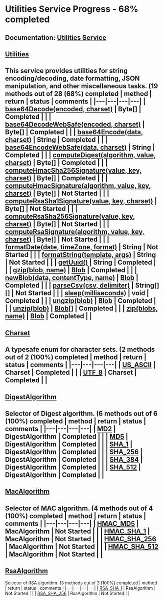 # Utilities Service Progress - 68% completed
**Documentation:** [Utilities Service](https://developers.google.com/apps-script/reference/utilities)
---
## [Utilities](https://developers.google.com/apps-script/reference/utilities/utilities)
This service provides utilities for string encoding/decoding, date formatting, JSON manipulation, and other miscellaneous tasks.
(19 methods out of 28 (68%) completed
| method | return | status | comments |
|---|---|---|---|
| [base64Decode(encoded, charset)](https://developers.google.com/apps-script/reference/utilities/utilities#base64decodeencoded,-charset) | Byte[] | Completed | |
| [base64DecodeWebSafe(encoded, charset)](https://developers.google.com/apps-script/reference/utilities/utilities#base64decodewebsafeencoded,-charset) | Byte[] | Completed | |
| [base64Encode(data, charset)](https://developers.google.com/apps-script/reference/utilities/utilities#base64encodedata,-charset) | String | Completed | |
| [base64EncodeWebSafe(data, charset)](https://developers.google.com/apps-script/reference/utilities/utilities#base64encodewebsafedata,-charset) | String | Completed | |
| [computeDigest(algorithm, value, charset)](https://developers.google.com/apps-script/reference/utilities/utilities#computedigestalgorithm,-value,-charset) | Byte[] | Completed | |
| [computeHmacSha256Signature(value, key, charset)](https://developers.google.com/apps-script/reference/utilities/utilities#computeshasignaturevalue,-key,-charset) | Byte[] | Completed | |
| [computeHmacSignature(algorithm, value, key, charset)](https://developers.google.com/apps-script/reference/utilities/utilities#computeshmacsignaturealgorithm,-value,-key,-charset) | Byte[] | Not Started | |
| [computeRsaSha1Signature(value, key, charset)](https://developers.google.com/apps-script/reference/utilities/utilities#computersasha1signaturevalue,-key,-charset) | Byte[] | Not Started | |
| [computeRsaSha256Signature(value, key, charset)](https://developers.google.com/apps-script/reference/utilities/utilities#computersasha256signaturevalue,-key,-charset) | Byte[] | Not Started | |
| [computeRsaSignature(algorithm, value, key, charset)](https://developers.google.com/apps-script/reference/utilities/utilities#computersasignaturealgorithm,-value,-key,-charset) | Byte[] | Not Started | |
| [formatDate(date, timeZone, format)](https://developers.google.com/apps-script/reference/utilities/utilities#formatdatedate,-timezone,-format) | String | Not Started | |
| [formatString(template, args)](https://developers.google.com/apps-script/reference/utilities/utilities#formatstringtemplate,-args) | String | Not Started | |
| [getUuid()](https://developers.google.com/apps-script/reference/utilities/utilities#getuuid) | String | Completed | |
| [gzip(blob, name)](https://developers.google.com/apps-script/reference/utilities/utilities#gzipblob,-name) | [Blob](https://developers.google.com/apps-script/reference/base/blob) | Completed | |
| [newBlob(data, contentType, name)](https://developers.google.com/apps-script/reference/utilities/utilities#newblobdata,-contenttype,-name) | [Blob](https://developers.google.com/apps-script/reference/base/blob) | Completed | |
| [parseCsv(csv, delimiter)](https://developers.google.com/apps-script/reference/utilities/utilities#parsecsvcsv,-delimiter) | String[][] | Not Started | |
| [sleep(milliseconds)](https://developers.google.com/apps-script/reference/utilities/utilities#sleepmilliseconds) | void | Completed | |
| [ungzip(blob)](https://developers.google.com/apps-script/reference/utilities/utilities#ungzipblob) | [Blob](https://developers.google.com/apps-script/reference/base/blob) | Completed | |
| [unzip(blob)](https://developers.google.com/apps-script/reference/utilities/utilities#unzipblob) | [Blob[]](https://developers.google.com/apps-script/reference/base/blob) | Completed | |
| [zip(blobs, name)](https://developers.google.com/apps-script/reference/utilities/utilities#zipblobs,-name) | [Blob](https://developers.google.com/apps-script/reference/base/blob) | Completed | |
---
## [Charset](https://developers.google.com/apps-script/reference/utilities/charset)
A typesafe enum for character sets.
(2 methods out of 2 (100%) completed
| method | return | status | comments |
|---|---|---|---|
| [US_ASCII](https://developers.google.com/apps-script/reference/utilities/charset#us_ascii) | Charset | Completed | |
| [UTF_8](https://developers.google.com/apps-script/reference/utilities/charset#utf_8) | Charset | Completed | |
---
## [DigestAlgorithm](https://developers.google.com/apps-script/reference/utilities/digest-algorithm)
Selector of Digest algorithm.
(6 methods out of 6 (100%) completed
| method | return | status | comments |
|---|---|---|---|
| [MD2](https://developers.google.com/apps-script/reference/utilities/digest-algorithm#md2) | DigestAlgorithm | Completed | |
| [MD5](https://developers.google.com/apps-script/reference/utilities/digest-algorithm#md5) | DigestAlgorithm | Completed | |
| [SHA_1](https://developers.google.com/apps-script/reference/utilities/digest-algorithm#sha_1) | DigestAlgorithm | Completed | |
| [SHA_256](https://developers.google.com/apps-script/reference/utilities/digest-algorithm#sha_256) | DigestAlgorithm | Completed | |
| [SHA_384](https://developers.google.com/apps-script/reference/utilities/digest-algorithm#sha_384) | DigestAlgorithm | Completed | |
| [SHA_512](https://developers.google.com/apps-script/reference/utilities/digest-algorithm#sha_512) | DigestAlgorithm | Completed | |
---
## [MacAlgorithm](https://developers.google.com/apps-script/reference/utilities/mac-algorithm)
Selector of MAC algorithm.
(4 methods out of 4 (100%) completed
| method | return | status | comments |
|---|---|---|---|
| [HMAC_MD5](https://developers.google.com/apps-script/reference/utilities/mac-algorithm#hmac_md5) | MacAlgorithm | Not Started | |
| [HMAC_SHA_1](https://developers.google.com/apps-script/reference/utilities/mac-algorithm#hmac_sha_1) | MacAlgorithm | Not Started | |
| [HMAC_SHA_256](https://developers.google.com/apps-script/reference/utilities/mac-algorithm#hmac_sha_256) | MacAlgorithm | Not Started | |
| [HMAC_SHA_512](https://developers.google.com/apps-script/reference/utilities/mac-algorithm#hmac_sha_512) | MacAlgorithm | Not Started | |
---
## [RsaAlgorithm](https://developers.google.com/apps-script/reference/utilities/rsa-algorithm)
Selector of RSA algorithm.
(3 methods out of 3 (100%) completed
| method | return | status | comments |
|---|---|---|---|
| [RSA_SHA_1](https://developers.google.com/apps-script/reference/utilities/rsa-algorithm#rsa_sha_1) | RsaAlgorithm | Not Started | |
| [RSA_SHA_256](https://developers.google.com/apps-script/reference/utilities/rsa-algorithm#rsa_sha_256) | RsaAlgorithm | Not Started | |